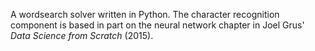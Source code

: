 A wordsearch solver written in Python. The character recognition component is based in part on the neural network chapter in Joel Grus' _Data Science from Scratch_ (2015).  
